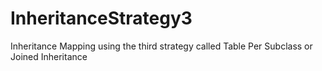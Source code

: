 # InheritanceStrategy3
Inheritance Mapping using the third strategy called Table Per Subclass or Joined Inheritance
